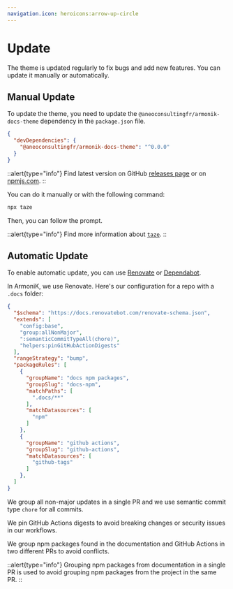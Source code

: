 ```yaml
---
navigation.icon: heroicons:arrow-up-circle
---
```


# Update

The theme is updated regularly to fix bugs and add new features. You can update it manually or automatically.

## Manual Update

To update the theme, you need to update the `@aneoconsultingfr/armonik-docs-theme` dependency in the `package.json` file.

```json
{
  "devDependencies": {
    "@aneoconsultingfr/armonik-docs-theme": "^0.0.0"
  }
}
```

::alert{type="info"}
Find latest version on GitHub [releases page](https://github.com/aneoconsulting/armonik-docs-theme/releases) or on [npmjs.com](https://www.npmjs.com/package/@aneoconsultingfr/armonik-docs-theme).
::

You can do it manually or with the following command:

```bash
npx taze
```

Then, you can follow the prompt.

::alert{type="info"}
Find more information about [`taze`](https://www.npmjs.com/package/taze).
::

## Automatic Update

To enable automatic update, you can use [Renovate](https://renovatebot.com/) or [Dependabot](https://dependabot.com/).

In ArmoniK, we use Renovate. Here's our configuration for a repo with a `.docs` folder:

```json [renovate.json]
{
  "$schema": "https://docs.renovatebot.com/renovate-schema.json",
  "extends": [
    "config:base",
    "group:allNonMajor",
    ":semanticCommitTypeAll(chore)",
    "helpers:pinGitHubActionDigests"
  ],
  "rangeStrategy": "bump",
  "packageRules": [
    {
      "groupName": "docs npm packages",
      "groupSlug": "docs-npm",
      "matchPaths": [
        ".docs/**"
      ],
      "matchDatasources": [
        "npm"
      ]
    },
    {
      "groupName": "github actions",
      "groupSlug": "github-actions",
      "matchDatasources": [
        "github-tags"
      ]
    },
  ]
}
```

We group all non-major updates in a single PR and we use semantic commit type `chore` for all commits.

We pin GitHub Actions digests to avoid breaking changes or security issues in our workflows.

We group npm packages found in the documentation and GitHub Actions in two different PRs to avoid conflicts.

::alert{type="info"}
Grouping npm packages from documentation in a single PR is used to avoid grouping npm packages from the project in the same PR.
::
